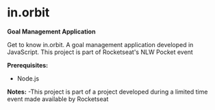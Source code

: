 # in.orbit
  
**Goal Management Application**

Get to know in.orbit. A goal management application developed in JavaScript.
This project is part of Rocketseat's NLW Pocket event

**Prerequisites:**
 - Node.js
   
**Notes:**
-This project is part of a project developed during <NLW Pocket> a limited time event made available by Rocketseat
